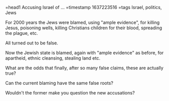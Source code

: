 =head1 Accusing Israel of ...
=timestamp 1637223516
=tags Israel, politics, Jews



For 2000 years the Jews were blamed, using "ample evidence", for killing Jesus, poisoning wells, killing Christians children for their blood, spreading the plague, etc.

All turned out to be false.

Now the Jewish state is blamed, again with "ample evidence" as before, for apartheid, ethnic cleansing, stealing land etc.



What are the odds that finally, after so many false claims, these are actually true?

Can the current blaming have the same false roots?

Wouldn't the former make you question the new accusations?
